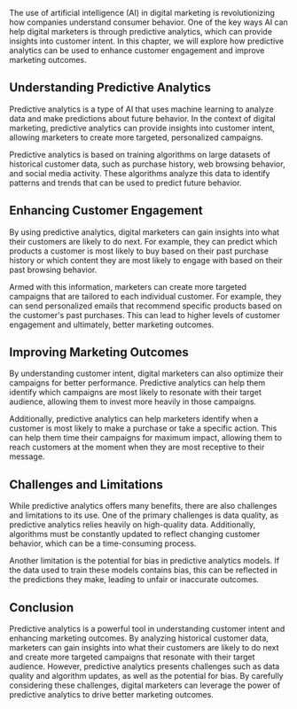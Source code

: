 
The use of artificial intelligence (AI) in digital marketing is revolutionizing how companies understand consumer behavior. One of the key ways AI can help digital marketers is through predictive analytics, which can provide insights into customer intent. In this chapter, we will explore how predictive analytics can be used to enhance customer engagement and improve marketing outcomes.

Understanding Predictive Analytics
----------------------------------

Predictive analytics is a type of AI that uses machine learning to analyze data and make predictions about future behavior. In the context of digital marketing, predictive analytics can provide insights into customer intent, allowing marketers to create more targeted, personalized campaigns.

Predictive analytics is based on training algorithms on large datasets of historical customer data, such as purchase history, web browsing behavior, and social media activity. These algorithms analyze this data to identify patterns and trends that can be used to predict future behavior.

Enhancing Customer Engagement
-----------------------------

By using predictive analytics, digital marketers can gain insights into what their customers are likely to do next. For example, they can predict which products a customer is most likely to buy based on their past purchase history or which content they are most likely to engage with based on their past browsing behavior.

Armed with this information, marketers can create more targeted campaigns that are tailored to each individual customer. For example, they can send personalized emails that recommend specific products based on the customer's past purchases. This can lead to higher levels of customer engagement and ultimately, better marketing outcomes.

Improving Marketing Outcomes
----------------------------

By understanding customer intent, digital marketers can also optimize their campaigns for better performance. Predictive analytics can help them identify which campaigns are most likely to resonate with their target audience, allowing them to invest more heavily in those campaigns.

Additionally, predictive analytics can help marketers identify when a customer is most likely to make a purchase or take a specific action. This can help them time their campaigns for maximum impact, allowing them to reach customers at the moment when they are most receptive to their message.

Challenges and Limitations
--------------------------

While predictive analytics offers many benefits, there are also challenges and limitations to its use. One of the primary challenges is data quality, as predictive analytics relies heavily on high-quality data. Additionally, algorithms must be constantly updated to reflect changing customer behavior, which can be a time-consuming process.

Another limitation is the potential for bias in predictive analytics models. If the data used to train these models contains bias, this can be reflected in the predictions they make, leading to unfair or inaccurate outcomes.

Conclusion
----------

Predictive analytics is a powerful tool in understanding customer intent and enhancing marketing outcomes. By analyzing historical customer data, marketers can gain insights into what their customers are likely to do next and create more targeted campaigns that resonate with their target audience. However, predictive analytics presents challenges such as data quality and algorithm updates, as well as the potential for bias. By carefully considering these challenges, digital marketers can leverage the power of predictive analytics to drive better marketing outcomes.
